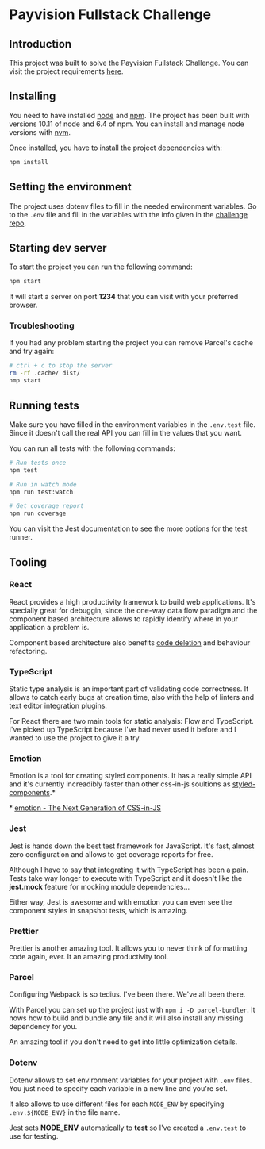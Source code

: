 # Payvision Fullstack Challenge

## Introduction

This project was built to solve the Payvision Fullstack Challenge. You can visit the project requirements [here](https://github.com/payvision-development/recruitment-challenges/tree/fullstack-engineer).

## Installing

You need to have installed [node](https://nodejs.org/es/) and [npm](https://www.npmjs.com/). The project has been built with versions 10.11 of node and 6.4 of npm. You can install and manage node versions with [nvm](https://github.com/creationix/nvm).

Once installed, you have to install the project dependencies with:

```sh
npm install
```

## Setting the environment

The project uses dotenv files to fill in the needed environment variables. Go to the `.env` file and fill in the variables with the info given in the [challenge repo](https://github.com/payvision-development/recruitment-challenges/tree/fullstack-engineer).

## Starting dev server

To start the project you can run the following command:

```sh
npm start
```

It will start a server on port **1234** that you can visit with your preferred browser.

### Troubleshooting

If you had any problem starting the project you can remove Parcel's cache and try again:

```sh
# ctrl + c to stop the server
rm -rf .cache/ dist/
nmp start
```

## Running tests

Make sure you have filled in the environment variables in the `.env.test` file. Since it doesn't call the real API you can fill in the values that you want.

You can run all tests with the following commands:

```sh
# Run tests once
npm test

# Run in watch mode
npm run test:watch

# Get coverage report
npm run coverage
```

You can visit the [Jest](https://jestjs.io/) documentation to see the more options for the test runner.

## Tooling

### React

React provides a high productivity framework to build web applications. It's specially great for debuggin, since the one-way data flow paradigm and the component based architecture allows to rapidly identify where in your application a problem is.

Component based architecture also benefits [code deletion](https://blog.codinghorror.com/the-best-code-is-no-code-at-all/) and behaviour refactoring.

### TypeScript

Static type analysis is an important part of validating code correctness. It allows to catch early bugs at creation time, also with the help of linters and text editor integration plugins.

For React there are two main tools for static analysis: Flow and TypeScript. I've picked up TypeScript because I've had never used it before and I wanted to use the project to give it a try.

### Emotion

Emotion is a tool for creating styled components. It has a really simple API and it's currently increadibly faster than other css-in-js soultions as [styled-components](https://github.com/styled-components/styled-components).\*

\* [emotion - The Next Generation of CSS-in-JS](https://medium.com/@tkh44/emotion-ad1c45c6d28b)

### Jest

Jest is hands down the best test framework for JavaScript. It's fast, almost zero configuration and allows to get coverage reports for free.

Although I have to say that integrating it with TypeScript has been a pain. Tests take way longer to execute with TypeScript and it doesn't like the **jest.mock** feature for mocking module dependencies...

Either way, Jest is awesome and with emotion you can even see the component styles in snapshot tests, which is amazing.

### Prettier

Prettier is another amazing tool. It allows you to never think of formatting code again, ever. It an amazing productivity tool.

### Parcel

Configuring Webpack is so tedius. I've been there. We've all been there.

With Parcel you can set up the project just with `npm i -D parcel-bundler`. It nows how to build and bundle any file and it will also install any missing dependency for you.

An amazing tool if you don't need to get into little optimization details.

### Dotenv

Dotenv allows to set environment variables for your project with `.env` files. You just need to specify each variable in a new line and you're set.

It also allows to use different files for each `NODE_ENV` by specifying `.env.${NODE_ENV}` in the file name.

Jest sets **NODE_ENV** automatically to **test** so I've created a `.env.test` to use for testing.
